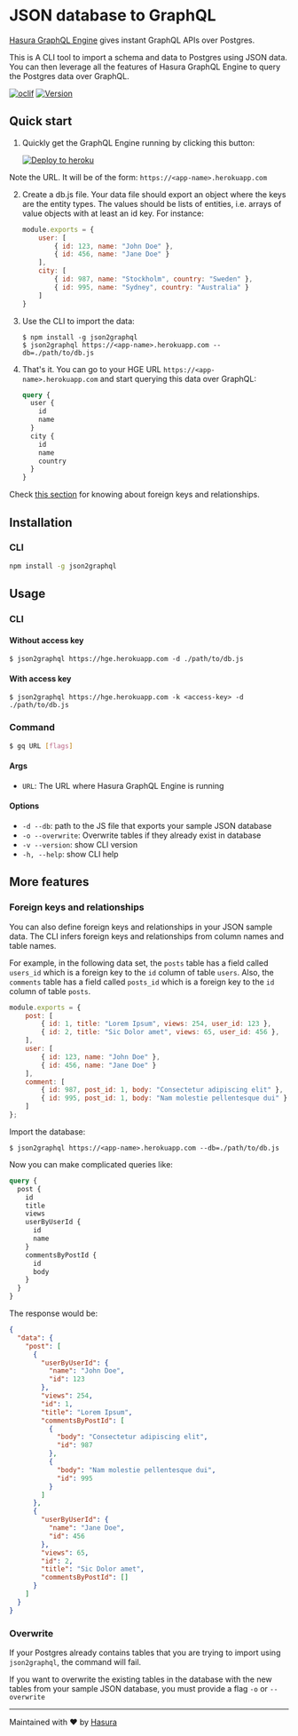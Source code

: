 # JSON database to GraphQL

[Hasura GraphQL Engine](https://hasura.io) gives instant GraphQL APIs over Postgres.

This is A CLI tool to import a schema and data to Postgres using JSON data. You can then leverage all the features of Hasura GraphQL Engine to query the Postgres data over GraphQL.

[![oclif](https://img.shields.io/badge/cli-oclif-brightgreen.svg)](https://oclif.io)
[![Version](https://img.shields.io/npm/v/json2graphql.svg)](https://npmjs.org/package/json2graphql)

## Quick start

1. Quickly get the GraphQL Engine running by clicking this button:

   [![Deploy to heroku](https://www.herokucdn.com/deploy/button.svg)](https://heroku.com/deploy?template=https://github.com/hasura/graphql-engine-heroku)

  Note the URL. It will be of the form: `https://<app-name>.herokuapp.com`

2. Create a db.js file. Your data file should export an object where the keys are the entity types. The values should be lists of entities, i.e. arrays of value objects with at least an id key. For instance:

    ```js
    module.exports = {
        user: [
            { id: 123, name: "John Doe" },
            { id: 456, name: "Jane Doe" }
        ],
        city: [
            { id: 987, name: "Stockholm", country: "Sweden" },
            { id: 995, name: "Sydney", country: "Australia" }
        ]
    }
    ```

3. Use the CLI to import the data:

    ```
    $ npm install -g json2graphql
    $ json2graphql https://<app-name>.herokuapp.com --db=./path/to/db.js 
    ```

4. That's it. You can go to your HGE URL `https://<app-name>.herokuapp.com` and start querying this data over GraphQL:

    ```graphql
    query {
      user {
        id
        name
      }
      city {
        id
        name
        country
      }
    }
    ```

Check [this section](#foreign-keys-and-relationships) for knowing about foreign keys and relationships.

## Installation

### CLI

```bash
npm install -g json2graphql
```

## Usage

### CLI

#### Without access key

```
$ json2graphql https://hge.herokuapp.com -d ./path/to/db.js
```

#### With access key

```
$ json2graphql https://hge.herokuapp.com -k <access-key> -d ./path/to/db.js
```

### Command

```bash
$ gq URL [flags]
```

#### Args

* `URL`: The URL where Hasura GraphQL Engine is running

#### Options

- `-d --db`: path to the JS file that exports your sample JSON database
- `-o --overwrite`: Overwrite tables if they already exist in database
- `-v --version`: show CLI version
- `-h, --help`: show CLI help

## More features

### Foreign keys and relationships

You can also define foreign keys and relationships in your JSON sample data. The CLI infers foreign keys and relationships from column names and table names.

For example, in the following data set, the `posts` table has a field called `users_id` which is a foreign key to the `id`  column of table `users`. Also, the `comments` table has a field called `posts_id` which is a foreign key to the `id`  column of table `posts`.

```js
module.exports = {
    post: [
        { id: 1, title: "Lorem Ipsum", views: 254, user_id: 123 },
        { id: 2, title: "Sic Dolor amet", views: 65, user_id: 456 },
    ],
    user: [
        { id: 123, name: "John Doe" },
        { id: 456, name: "Jane Doe" }
    ],
    comment: [
        { id: 987, post_id: 1, body: "Consectetur adipiscing elit" },
        { id: 995, post_id: 1, body: "Nam molestie pellentesque dui" }
    ]
};
```

Import the database:

```
$ json2graphql https://<app-name>.herokuapp.com --db=./path/to/db.js
```

Now you can make complicated queries like:

```graphql
query {
  post {
    id
    title
    views
    userByUserId {
      id
      name
    }
    commentsByPostId {
      id
      body
    }
  }
}
```

The response would be:

```json
{
  "data": {
    "post": [
      {
        "userByUserId": {
          "name": "John Doe",
          "id": 123
        },
        "views": 254,
        "id": 1,
        "title": "Lorem Ipsum",
        "commentsByPostId": [
          {
            "body": "Consectetur adipiscing elit",
            "id": 987
          },
          {
            "body": "Nam molestie pellentesque dui",
            "id": 995
          }
        ]
      },
      {
        "userByUserId": {
          "name": "Jane Doe",
          "id": 456
        },
        "views": 65,
        "id": 2,
        "title": "Sic Dolor amet",
        "commentsByPostId": []
      }
    ]
  }
}
```

### Overwrite

If your Postgres already contains tables that you are trying to import using `json2graphql`, the command will fail.

If you want to overwrite the existing tables in the database with the new tables from your sample JSON database, you must provide a flag `-o` or `--overwrite`

---
Maintained with :heart: by <a href="https://hasura.io">Hasura</a>

